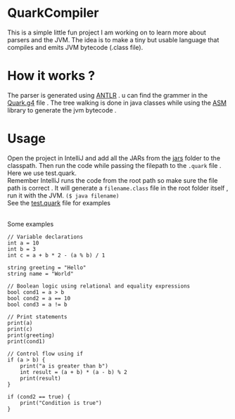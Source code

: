 # QuarkCompiler
This is a simple little fun project I am working on to learn more about parsers and the JVM. The idea is to make a tiny but usable language that compiles and emits JVM bytecode (.class file).

# How it works ?
The parser is generated using  [ANTLR](https://www.antlr.org/) . u can find the grammer in the [Quark.g4](/src/Quark.g4) file . The tree walking is done in java classes while using the [ASM](https://asm.ow2.io/) library to generate the jvm bytecode .

# Usage
Open the project in IntelliJ and add all the JARs from the [jars](jars/) folder to the classpath. Then run the code while passing the filepath to the `.quark` file . Here we use test.quark. 
<br>Remember IntelliJ runs the code from the root path so make sure the file path is correct . It will generate a  `filename.class` file in the root folder itself , run it with the JVM. `($ java filename)` 
<br> See the [test.quark](test.quark) file for examples

<br> Some examples

```
// Variable declarations
int a = 10
int b = 3
int c = a + b * 2 - (a % b) / 1

string greeting = "Hello"
string name = "World"

// Boolean logic using relational and equality expressions
bool cond1 = a > b
bool cond2 = a == 10
bool cond3 = a != b

// Print statements
print(a)
print(c)
print(greeting)
print(cond1)

// Control flow using if
if (a > b) {
    print("a is greater than b")
    int result = (a + b) * (a - b) % 2
    print(result)
}

if (cond2 == true) {
    print("Condition is true")
}
```